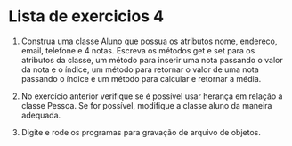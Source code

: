 # Lista de exercicios 4

1) Construa uma classe Aluno que possua os atributos nome, endereco, email, telefone e 4 notas. Escreva os métodos get e set para os atributos da classe, um método para inserir uma nota passando o valor da nota e o índice, um método para retornar o valor de uma nota passando o índice e um método para calcular e retornar a média.

2) No exercício anterior verifique se é possível usar herança em relação à classe Pessoa. Se for possível, modifique a classe aluno da maneira adequada.

3) Digite e rode os programas para gravação de arquivo de objetos.
